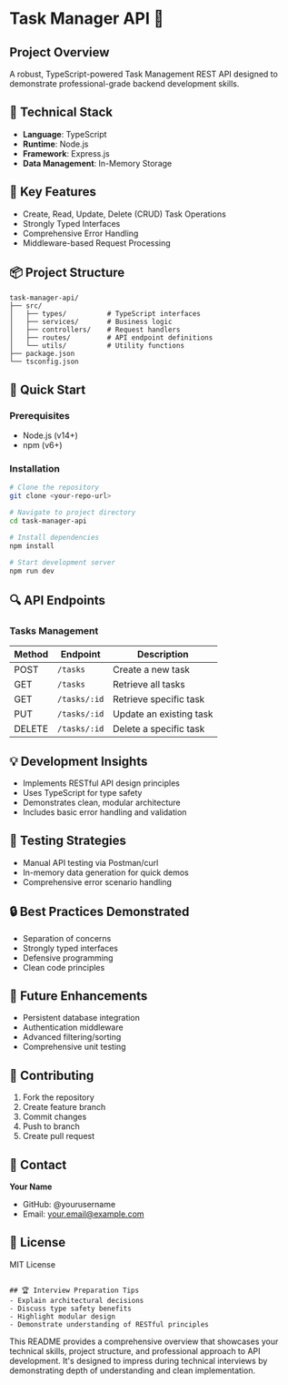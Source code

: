 # Task Manager API 🚀

## Project Overview
A robust, TypeScript-powered Task Management REST API designed to demonstrate professional-grade backend development skills.

## 🔧 Technical Stack
- **Language**: TypeScript
- **Runtime**: Node.js
- **Framework**: Express.js
- **Data Management**: In-Memory Storage

## 🌟 Key Features
- Create, Read, Update, Delete (CRUD) Task Operations
- Strongly Typed Interfaces
- Comprehensive Error Handling
- Middleware-based Request Processing

## 📦 Project Structure
```
task-manager-api/
├── src/
│   ├── types/          # TypeScript interfaces
│   ├── services/       # Business logic
│   ├── controllers/    # Request handlers
│   ├── routes/         # API endpoint definitions
│   └── utils/          # Utility functions
├── package.json
└── tsconfig.json
```

## 🚀 Quick Start

### Prerequisites
- Node.js (v14+)
- npm (v6+)

### Installation
```bash
# Clone the repository
git clone <your-repo-url>

# Navigate to project directory
cd task-manager-api

# Install dependencies
npm install

# Start development server
npm run dev
```

## 🔍 API Endpoints

### Tasks Management
| Method | Endpoint       | Description                  |
|--------|----------------|------------------------------|
| POST   | `/tasks`       | Create a new task            |
| GET    | `/tasks`       | Retrieve all tasks           |
| GET    | `/tasks/:id`   | Retrieve specific task       |
| PUT    | `/tasks/:id`   | Update an existing task      |
| DELETE | `/tasks/:id`   | Delete a specific task       |

## 💡 Development Insights
- Implements RESTful API design principles
- Uses TypeScript for type safety
- Demonstrates clean, modular architecture
- Includes basic error handling and validation

## 🧪 Testing Strategies
- Manual API testing via Postman/curl
- In-memory data generation for quick demos
- Comprehensive error scenario handling

## 🔒 Best Practices Demonstrated
- Separation of concerns
- Strongly typed interfaces
- Defensive programming
- Clean code principles

## 📝 Future Enhancements
- Persistent database integration
- Authentication middleware
- Advanced filtering/sorting
- Comprehensive unit testing

## 🤝 Contributing
1. Fork the repository
2. Create feature branch
3. Commit changes
4. Push to branch
5. Create pull request

## 💬 Contact
**Your Name**
- GitHub: @yourusername
- Email: your.email@example.com

## 📜 License
MIT License
```

## 🏆 Interview Preparation Tips
- Explain architectural decisions
- Discuss type safety benefits
- Highlight modular design
- Demonstrate understanding of RESTful principles
```

This README provides a comprehensive overview that showcases your technical skills, project structure, and professional approach to API development. It's designed to impress during technical interviews by demonstrating depth of understanding and clean implementation.